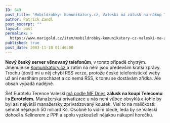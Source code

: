 ```yaml
---
ID: 649
post_title: 'Mobildrobky: Komunikatory.cz, Valeski má zálusk na nákup Telecomu i&nbsp;s&nbsp;Eurotelem'
author: Patrick Zandl
post_excerpt: ""
layout: post
permalink: >
  https://www.marigold.cz/item/mobildrobky-komunikatory-cz-valeski-ma-zalusk-na-nakup-telecomu-i-s-eurotelem
published: true
post_date: 2003-11-10 01:46:00
---
```

<P><STRONG>Nový český server věnovaný telefonům</STRONG>, v tomto případě chytrým. Jmenuje se <A href="http://www.komunikatory.cz/" target=_blank>Komunikatory.cz </A>a zatím na něm jsou především kratší zprávy. Trochu (dost) mi u něj chybí RSS verze, protože české telefonistické weby už ani nestíhám procházet a co nemá RSS, k tomu se dostávám zřídka. Ale obsah vypadá nadějně. </P>
<P>Šéf Eurotelu Terence Valeski <A href="http://ekonomika.idnes.cz/ekoakcie.asp?r=ekoakcie&amp;c=A031109_225410_ekoakcie_pol&amp;l=1" target=_blank>má podle MF Dnes</A> <STRONG>zálusk na koupi Telecomu i s Eurotelem.</STRONG> Manažerská privatizace u nás není vůbec obvyklá a tohle by byl asi největší manažersky zprivatizovaný kousek. Visí to na maličkosti: sehnat nějakých 50 miliard Kč. Osobně to vidím bledě, leda by se Valeski dohodl s Kellnerem z PPF a spolu vyzkoušeli nějakou nákupní horečku. </P>